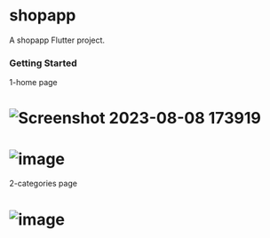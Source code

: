 # shopapp

A shopapp Flutter project.

### Getting Started
1-home page  
# ![Screenshot 2023-08-08 173919](https://github.com/Ibrahimnasser2/shopapp/assets/85452585/12e87115-860e-4894-a919-82652afd64d1)
# ![image](https://github.com/Ibrahimnasser2/shopapp/assets/85452585/f5447549-6e1b-40fb-b6fe-d2e178fc4b30)

2-categories page
# ![image](https://github.com/Ibrahimnasser2/shopapp/assets/85452585/d86d928d-b403-467c-a05e-fc3b262a6d4f)



